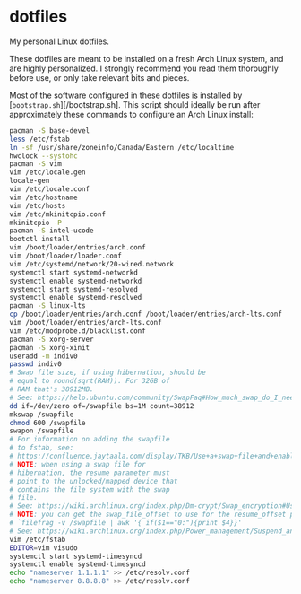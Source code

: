 # dotfiles
My personal Linux dotfiles.

These dotfiles are meant to be installed on a fresh Arch Linux system, and are
highly personalized. I strongly recommend you read them thoroughly before use,
or only take relevant bits and pieces.

Most of the software configured in these dotfiles is installed by
[`bootstrap.sh`][/bootstrap.sh]. This script should ideally be run after
approximately these commands to configure an Arch Linux install:

```sh
pacman -S base-devel
less /etc/fstab
ln -sf /usr/share/zoneinfo/Canada/Eastern /etc/localtime
hwclock --systohc
pacman -S vim
vim /etc/locale.gen 
locale-gen
vim /etc/locale.conf
vim /etc/hostname
vim /etc/hosts
vim /etc/mkinitcpio.conf 
mkinitcpio -P
pacman -S intel-ucode
bootctl install
vim /boot/loader/entries/arch.conf
vim /boot/loader/loader.conf 
vim /etc/systemd/network/20-wired.network
systemctl start systemd-networkd
systemctl enable systemd-networkd
systemctl start systemd-resolved
systemctl enable systemd-resolved
pacman -S linux-lts
cp /boot/loader/entries/arch.conf /boot/loader/entries/arch-lts.conf
vim /boot/loader/entries/arch-lts.conf
vim /etc/modprobe.d/blacklist.conf
pacman -S xorg-server
pacman -S xorg-xinit
useradd -m indiv0
passwd indiv0
# Swap file size, if using hibernation, should be
# equal to round(sqrt(RAM)). For 32GB of
# RAM that's 38912MB.
# See: https://help.ubuntu.com/community/SwapFaq#How_much_swap_do_I_need.3F
dd if=/dev/zero of=/swapfile bs=1M count=38912
mkswap /swapfile
chmod 600 /swapfile
swapon /swapfile
# For information on adding the swapfile
# to fstab, see:
# https://confluence.jaytaala.com/display/TKB/Use+a+swap+file+and+enable+hibernation+on+Arch+Linux+-+including+on+a+LUKS+root+partition#UseaswapfileandenablehibernationonArchLinuxincludingonaLUKSrootpartition-Createandenableswapfileonrootpartition
# NOTE: when using a swap file for
# hibernation, the resume parameter must
# point to the unlocked/mapped device that
# contains the file system with the swap
# file.
# See: https://wiki.archlinux.org/index.php/Dm-crypt/Swap_encryption#Using_a_swap_file
# NOTE: you can get the swap_file_offset to use for the resume_offset parameter with:
# `filefrag -v /swapfile | awk '{ if($1=="0:"){print $4}}'
# See: https://wiki.archlinux.org/index.php/Power_management/Suspend_and_hibernate#Hibernation_into_swap_file
vim /etc/fstab
EDITOR=vim visudo
systemctl start systemd-timesyncd
systemctl enable systemd-timesyncd
echo "nameserver 1.1.1.1" >> /etc/resolv.conf
echo "nameserver 8.8.8.8" >> /etc/resolv.conf
```
